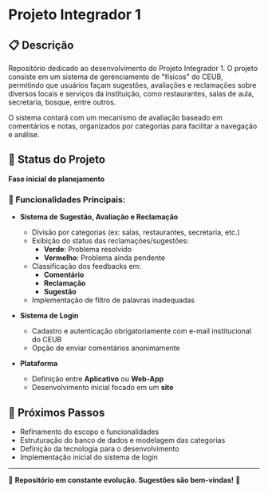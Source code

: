 # Projeto Integrador 1

## 📋 Descrição
Repositório dedicado ao desenvolvimento do Projeto Integrador 1.
O projeto consiste em um sistema de gerenciamento de "físicos" do CEUB, permitindo que usuários façam sugestões, avaliações e reclamações sobre diversos locais e serviços da instituição, como restaurantes, salas de aula, secretaria, bosque, entre outros.

O sistema contará com um mecanismo de avaliação baseado em comentários e notas, organizados por categorias para facilitar a navegação e análise.

## 🚀 Status do Projeto
**Fase inicial de planejamento**

### 🔹 Funcionalidades Principais:
- **Sistema de Sugestão, Avaliação e Reclamação**
  - Divisão por categorias (ex: salas, restaurantes, secretaria, etc.)
  - Exibição do status das reclamações/sugestões:
    - **Verde**: Problema resolvido
    - **Vermelho**: Problema ainda pendente
  - Classificação dos feedbacks em:
    - **Comentário**
    - **Reclamação**
    - **Sugestão**
  - Implementação de filtro de palavras inadequadas

- **Sistema de Login**
  - Cadastro e autenticação obrigatoriamente com e-mail institucional do CEUB
  - Opção de enviar comentários anonimamente

- **Plataforma**
  - Definição entre **Aplicativo** ou **Web-App**
  - Desenvolvimento inicial focado em um **site**

## 📅 Próximos Passos
- Refinamento do escopo e funcionalidades
- Estruturação do banco de dados e modelagem das categorias
- Definição da tecnologia para o desenvolvimento
- Implementação inicial do sistema de login

---
📌 **Repositório em constante evolução. Sugestões são bem-vindas!** 🚀

